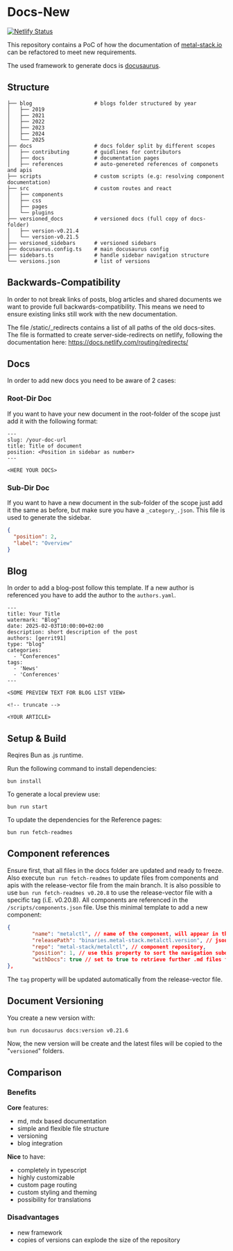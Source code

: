 # Docs-New

[![Netlify Status](https://api.netlify.com/api/v1/badges/f42ce2b4-45f8-4a11-9555-5a25f7a5e2aa/deploy-status)](https://app.netlify.com/projects/docs-new/deploys)

This repository contains a PoC of how the documentation of [metal-stack.io](https://metal-stack.io) can be refactored to meet new requirements.

The used framework to generate docs is [docusaurus](https://docusaurus.io).

## Structure

```
├── blog                    # blogs folder structured by year
│   ├── 2019
│   ├── 2021
│   ├── 2022
│   ├── 2023
│   ├── 2024
│   └── 2025
├── docs                    # docs folder split by different scopes
│   ├── contributing        # guidlines for contributors
│   ├── docs                # documentation pages
│   ├── references          # auto-genereted references of componets and apis
├── scripts                 # custom scripts (e.g: resolving component documentation)
├── src                     # custom routes and react
│   ├── components
│   ├── css
│   ├── pages
│   └── plugins
├── versioned_docs          # versioned docs (full copy of docs-folder)
│   ├── version-v0.21.4
│   └── version-v0.21.5
├── versioned_sidebars      # versioned sidebars
├── docusaurus.config.ts    # main docusaurus config
├── sidebars.ts             # handle sidebar navigation structure
└── versions.json           # list of versions
```

## Backwards-Compatibility

In order to not break links of posts, blog articles and shared documents we want to provide full backwards-compatibility.
This means we need to ensure existing links still work with the new documentation.

The file /static/_redirects contains a list of all paths of the old docs-sites. The file is formatted to create server-side-redirects on netlify, following the documentation here: https://docs.netlify.com/routing/redirects/

## Docs

In order to add new docs you need to be aware of 2 cases:

### Root-Dir Doc

If you want to have your new document in the root-folder of the scope just add it with the following format:

```
---
slug: /your-doc-url
title: Title of document
position: <Position in sidebar as number>
---

<HERE YOUR DOCS>
```

### Sub-Dir Doc

If you want to have a new document in the sub-folder of the scope just add it the same as before, but make sure you have a `_category_.json`.
This file is used to generate the sidebar.

```json
{
  "position": 2,
  "label": "Overview"
}
```

## Blog

In order to add a blog-post follow this template. If a new author is referenced you have to add the author to the `authors.yaml`.

```
---
title: Your Title
watermark: "Blog"
date: 2025-02-03T10:00:00+02:00
description: short description of the post
authors: [gerrit91]
type: "blog"
categories:
  - "Conferences"
tags:
  - 'News'
  - 'Conferences'
---

<SOME PREVIEW TEXT FOR BLOG LIST VIEW>

<!-- truncate -->

<YOUR ARTICLE>
```
## Setup & Build
Reqires Bun as .js runtime.

Run the following command to install dependencies:
```
bun install
```

To generate a local preview use:
```
bun run start
```

To update the dependencies for the Reference pages:
```
bun run fetch-readmes
```
## Component references
Ensure first, that all files in the docs folder are updated and ready to freeze. Also execute `bun run fetch-readmes` to update files from components and apis with the release-vector file from the main branch.
It is also possible to use `bun run fetch-readmes v0.20.8` to use the release-vector file with a specific tag (i.E. v0.20.8).
All components are referenced in the `/scripts/components.json` file. Use this minimal template to add a new component:
```json
{
        "name": "metalctl", // name of the component, will appear in the navigation
        "releasePath": "binaries.metal-stack.metalctl.version", // json-path of the version or tag in the release-vector
        "repo": "metal-stack/metalctl", // component repository, 
        "position": 1, // use this property to sort the navigation subdirectories
        "withDocs": true // set to true to retrieve further .md files from a /docs folder. With false, only the README.md will be retrieved.
},
```
The `tag` property will be updated automatically from the release-vector file.
## Document Versioning
You create a new version with:
```
bun run docusaurus docs:version v0.21.6
```
Now, the new version will be create and the latest files will be copied to the "`versioned`" folders.

## Comparison

### Benefits

**Core** features:

- md, mdx based documentation
- simple and flexible file structure
- versioning
- blog integration

**Nice** to have:

- completely in typescript
- highly customizable
- custom page routing
- custom styling and theming
- possibility for translations

### Disadvantages

- new framework
- copies of versions can explode the size of the repository
